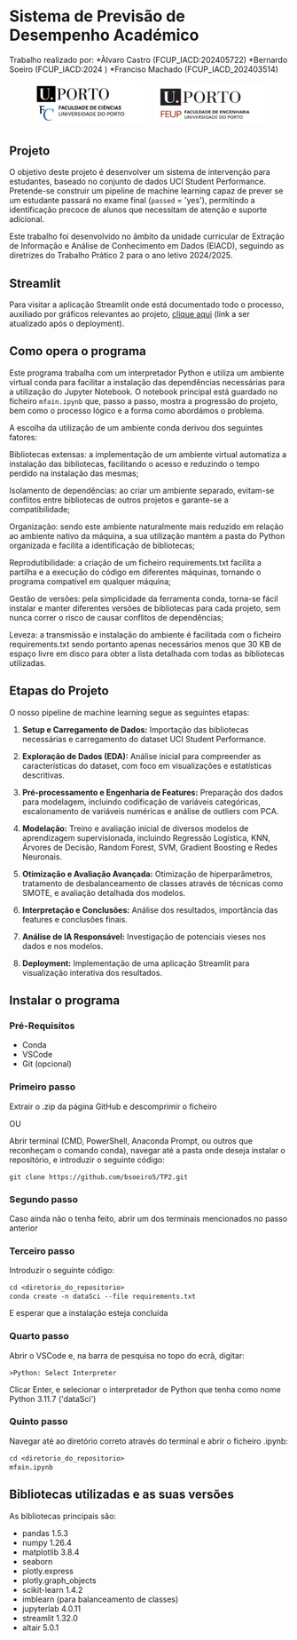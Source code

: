 # Sistema de Previsão de Desempenho Académico
Trabalho realizado por:
*Àlvaro Castro (FCUP_IACD:202405722)
*Bernardo Soeiro (FCUP_IACD:2024    )
*Franciso Machado (FCUP_IACD_202403514)


<p align="center">
  <img src="fotos/Cienciasporto.png" alt="FCUP" width="200"/>
  &nbsp;&nbsp;&nbsp;
  <img src="fotos/Feuporto.png" alt="FEUP" width="200"/>
</p>


## Projeto

O objetivo deste projeto é desenvolver um sistema de intervenção para estudantes, baseado no conjunto de dados UCI Student Performance. Pretende-se construir um pipeline de machine learning capaz de prever se um estudante passará no exame final (`passed` = 'yes'), permitindo a identificação precoce de alunos que necessitam de atenção e suporte adicional.

Este trabalho foi desenvolvido no âmbito da unidade curricular de Extração de Informação e Análise de Conhecimento em Dados (EIACD), seguindo as diretrizes do Trabalho Prático 2 para o ano letivo 2024/2025.

## Streamlit

Para visitar a aplicação Streamlit onde está documentado todo o processo, auxiliado por gráficos relevantes ao projeto, [clique aqui](#) (link a ser atualizado após o deployment).

## Como opera o programa

Este programa trabalha com um interpretador Python e utiliza um ambiente virtual conda para facilitar a instalação das dependências necessárias para a utilização do Jupyter Notebook. O notebook principal está guardado no ficheiro `mfain.ipynb` que, passo a passo, mostra a progressão do projeto, bem como o processo lógico e a forma como abordámos o problema.

A escolha da utilização de um ambiente conda derivou dos seguintes fatores:

Bibliotecas extensas: a implementação de um ambiente virtual automatiza a instalação das bibliotecas, facilitando o acesso e reduzindo o tempo perdido na instalação das mesmas;

Isolamento de dependências: ao criar um ambiente separado, evitam-se conflitos entre bibliotecas de outros projetos e garante-se a compatibilidade;

Organização: sendo este ambiente naturalmente mais reduzido em relação ao ambiente nativo da máquina, a sua utilização mantém a pasta do Python organizada e facilita a identificação de bibliotecas;

Reprodutibilidade: a criação de um ficheiro requirements.txt facilita a partilha e a execução do código em diferentes máquinas, tornando o programa compatível em qualquer máquina;

Gestão de versões: pela simplicidade da ferramenta conda, torna-se fácil instalar e manter diferentes versões de bibliotecas para cada projeto, sem nunca correr o risco de causar conflitos de dependências;

Leveza: a transmissão e instalação do ambiente é facilitada com o ficheiro requirements.txt sendo portanto apenas necessários menos que 30 KB de espaço livre em disco para obter a lista detalhada com todas as bibliotecas utilizadas.

## Etapas do Projeto

O nosso pipeline de machine learning segue as seguintes etapas:

1. **Setup e Carregamento de Dados:** Importação das bibliotecas necessárias e carregamento do dataset UCI Student Performance.

2. **Exploração de Dados (EDA):** Análise inicial para compreender as características do dataset, com foco em visualizações e estatísticas descritivas.

3. **Pré-processamento e Engenharia de Features:** Preparação dos dados para modelagem, incluindo codificação de variáveis categóricas, escalonamento de variáveis numéricas e análise de outliers com PCA.

4. **Modelação:** Treino e avaliação inicial de diversos modelos de aprendizagem supervisionada, incluindo Regressão Logística, KNN, Árvores de Decisão, Random Forest, SVM, Gradient Boosting e Redes Neuronais.

5. **Otimização e Avaliação Avançada:** Otimização de hiperparâmetros, tratamento de desbalanceamento de classes através de técnicas como SMOTE, e avaliação detalhada dos modelos.

6. **Interpretação e Conclusões:** Análise dos resultados, importância das features e conclusões finais.

7. **Análise de IA Responsável:** Investigação de potenciais vieses nos dados e nos modelos.

8. **Deployment:** Implementação de uma aplicação Streamlit para visualização interativa dos resultados.

## Instalar o programa

### Pré-Requisitos
- Conda
- VSCode
- Git (opcional)

### Primeiro passo
Extrair o .zip da página GitHub e descomprimir o ficheiro

OU

Abrir terminal (CMD, PowerShell, Anaconda Prompt, ou outros que reconheçam o comando conda), navegar até a pasta onde deseja instalar o repositório, e introduzir o seguinte código:

```
git clone https://github.com/bsoeiro5/TP2.git
```

### Segundo passo
Caso ainda não o tenha feito, abrir um dos terminais mencionados no passo anterior

### Terceiro passo
Introduzir o seguinte código:

```
cd <diretorio_do_repositorio>
conda create -n dataSci --file requirements.txt
```

E esperar que a instalação esteja concluída

### Quarto passo
Abrir o VSCode e, na barra de pesquisa no topo do ecrã, digitar:

```
>Python: Select Interpreter
```

Clicar Enter, e selecionar o interpretador de Python que tenha como nome Python 3.11.7 ('dataSci')

### Quinto passo
Navegar até ao diretório correto através do terminal e abrir o ficheiro .ipynb:

```
cd <diretorio_do_repositorio>
mfain.ipynb
```

## Bibliotecas utilizadas e as suas versões

As bibliotecas principais são:

- pandas 1.5.3
- numpy 1.26.4
- matplotlib 3.8.4
- seaborn
- plotly.express
- plotly.graph_objects
- scikit-learn 1.4.2
- imblearn (para balanceamento de classes)
- jupyterlab 4.0.11
- streamlit 1.32.0
- altair 5.0.1



